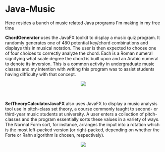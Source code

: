 # Java-Music
Here resides a bunch of music related Java programs I'm making in my free time

**ChordGenerator** uses the JavaFX toolkit to display a music quiz program. 
It randomly generates one of 480 potential key/chord combinations and displays this in musical
notation. The user is then expected to choose one of four choices to correctly analyze the
chord. Each is a Roman numeral signifying what scale degree the chord is built upon and 
an Arabic numeral to denote its inversion. This is a common activity in undergraduate music classes and my 
intention with writing this program was to assist students having difficulty with that concept.

<div align="center">
   <img src="https://github.com/nihk/Java-Music/blob/master/ChordGenerator/screenshot.png">
</div>
<br><br>

**SetTheoryCalculatorJavaFX** also uses JavaFX to display a music analysis tool use in
pitch-class set theory, a course commonly taught to second- or third-year music students at
university. A user enters a collection of pitch-classes and the program essentially
sorts these values in a variety of ways. The Normal Form sort, for instance, arranges the 
input into a rotation which is the most left-packed version (or right-packed, depending
on whether the Forte or Rahn algorithm is chosen, respectively).

<div align="center">
   <img src="https://github.com/nihk/Java-Music/blob/master/SetTheoryCalculatorJavaFX/screenshot.png">
</div>
